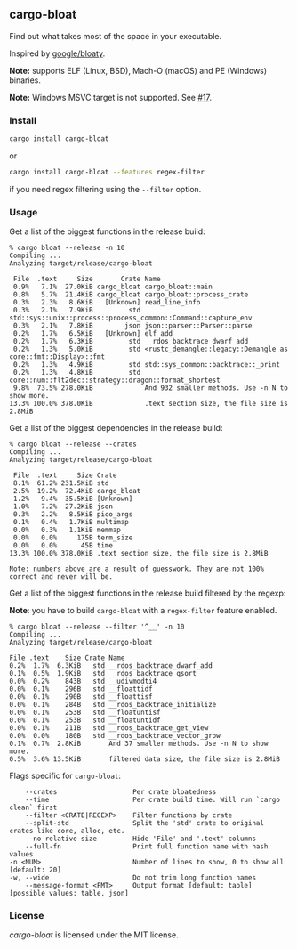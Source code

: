 ## cargo-bloat

Find out what takes most of the space in your executable.

Inspired by [google/bloaty](https://github.com/google/bloaty).

**Note:** supports ELF (Linux, BSD), Mach-O (macOS) and PE (Windows) binaries.

**Note:** Windows MSVC target is not supported. See [#17](https://github.com/RazrFalcon/cargo-bloat/issues/17).

### Install

```bash
cargo install cargo-bloat
```

or

```bash
cargo install cargo-bloat --features regex-filter
```

if you need regex filtering using the `--filter` option.

### Usage

Get a list of the biggest functions in the release build:

```
% cargo bloat --release -n 10
Compiling ...
Analyzing target/release/cargo-bloat

 File  .text     Size       Crate Name
 0.9%   7.1%  27.0KiB cargo_bloat cargo_bloat::main
 0.8%   5.7%  21.4KiB cargo_bloat cargo_bloat::process_crate
 0.3%   2.3%   8.6KiB   [Unknown] read_line_info
 0.3%   2.1%   7.9KiB         std std::sys::unix::process::process_common::Command::capture_env
 0.3%   2.1%   7.8KiB        json json::parser::Parser::parse
 0.2%   1.7%   6.5KiB   [Unknown] elf_add
 0.2%   1.7%   6.3KiB         std __rdos_backtrace_dwarf_add
 0.2%   1.3%   5.0KiB         std <rustc_demangle::legacy::Demangle as core::fmt::Display>::fmt
 0.2%   1.3%   4.9KiB         std std::sys_common::backtrace::_print
 0.2%   1.3%   4.8KiB         std core::num::flt2dec::strategy::dragon::format_shortest
 9.8%  73.5% 278.0KiB             And 932 smaller methods. Use -n N to show more.
13.3% 100.0% 378.0KiB             .text section size, the file size is 2.8MiB
```

Get a list of the biggest dependencies in the release build:
```
% cargo bloat --release --crates
Compiling ...
Analyzing target/release/cargo-bloat

 File  .text     Size Crate
 8.1%  61.2% 231.5KiB std
 2.5%  19.2%  72.4KiB cargo_bloat
 1.2%   9.4%  35.5KiB [Unknown]
 1.0%   7.2%  27.2KiB json
 0.3%   2.2%   8.5KiB pico_args
 0.1%   0.4%   1.7KiB multimap
 0.0%   0.3%   1.1KiB memmap
 0.0%   0.0%     175B term_size
 0.0%   0.0%      45B time
13.3% 100.0% 378.0KiB .text section size, the file size is 2.8MiB

Note: numbers above are a result of guesswork. They are not 100% correct and never will be.
```

Get a list of the biggest functions in the release build filtered by the regexp:

**Note**: you have to build `cargo-bloat` with a `regex-filter` feature enabled.

```
% cargo bloat --release --filter '^__' -n 10
Compiling ...
Analyzing target/release/cargo-bloat

File .text    Size Crate Name
0.2%  1.7%  6.3KiB   std __rdos_backtrace_dwarf_add
0.1%  0.5%  1.9KiB   std __rdos_backtrace_qsort
0.0%  0.2%    843B   std __udivmodti4
0.0%  0.1%    296B   std __floattidf
0.0%  0.1%    290B   std __floattisf
0.0%  0.1%    284B   std __rdos_backtrace_initialize
0.0%  0.1%    253B   std __floatuntisf
0.0%  0.1%    253B   std __floatuntidf
0.0%  0.1%    211B   std __rdos_backtrace_get_view
0.0%  0.0%    180B   std __rdos_backtrace_vector_grow
0.1%  0.7%  2.8KiB       And 37 smaller methods. Use -n N to show more.
0.5%  3.6% 13.5KiB       filtered data size, the file size is 2.8MiB
```

Flags specific for `cargo-bloat`:
```
    --crates                   Per crate bloatedness
    --time                     Per crate build time. Will run `cargo clean` first
    --filter <CRATE|REGEXP>    Filter functions by crate
    --split-std                Split the 'std' crate to original crates like core, alloc, etc.
    --no-relative-size         Hide 'File' and '.text' columns
    --full-fn                  Print full function name with hash values
-n <NUM>                       Number of lines to show, 0 to show all [default: 20]
-w, --wide                     Do not trim long function names
    --message-format <FMT>     Output format [default: table] [possible values: table, json]
```

### License

*cargo-bloat* is licensed under the MIT license.
